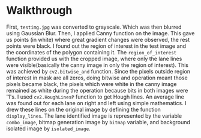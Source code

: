 # Walkthrough
First, `testimg.jpg` was converted to grayscale. Which was then blurred using Gaussian Blur. Then, I applied Canny function on the image. This gave us points (in white) where great gradient changes were observed, the rest points were black. I found out the region of interest in the test image and the coordinates of the polygon containing it. The `region_of_interest` function provided us with the cropped image, where only the lane lines were visible(basically the canny image in only the region of interest). This was achieved by `cv2.bitwise_and` function. Since the pixels outside region of interest in mask are all zeros, doing bitwise and operation meant those pixels became black, the pixels which were white in the canny image remained as white during the operation because bits in both images were '1's. I used `cv2.HoughLinesP` function to get Hough lines. An average line was found out for each lane on right and left using simple mathematics. I drew these lines on the original image by defining the function `display_lines`. The lane identified image is represented by the variable `combo_image`, bitmap generation image by `bitmap` variable, and background isolated image by `isolated_image`.
